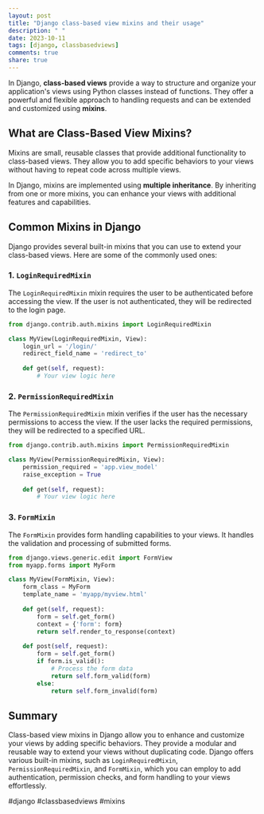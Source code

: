 ```yaml
---
layout: post
title: "Django class-based view mixins and their usage"
description: " "
date: 2023-10-11
tags: [django, classbasedviews]
comments: true
share: true
---
```


In Django, **class-based views** provide a way to structure and organize your application's views using Python classes instead of functions. They offer a powerful and flexible approach to handling requests and can be extended and customized using **mixins**.

## What are Class-Based View Mixins?

Mixins are small, reusable classes that provide additional functionality to class-based views. They allow you to add specific behaviors to your views without having to repeat code across multiple views.

In Django, mixins are implemented using **multiple inheritance**. By inheriting from one or more mixins, you can enhance your views with additional features and capabilities.

## Common Mixins in Django

Django provides several built-in mixins that you can use to extend your class-based views. Here are some of the commonly used ones:

### 1. `LoginRequiredMixin`

The `LoginRequiredMixin` mixin requires the user to be authenticated before accessing the view. If the user is not authenticated, they will be redirected to the login page.

```python
from django.contrib.auth.mixins import LoginRequiredMixin

class MyView(LoginRequiredMixin, View):
    login_url = '/login/'
    redirect_field_name = 'redirect_to'
    
    def get(self, request):
        # Your view logic here
```

### 2. `PermissionRequiredMixin`

The `PermissionRequiredMixin` mixin verifies if the user has the necessary permissions to access the view. If the user lacks the required permissions, they will be redirected to a specified URL.

```python
from django.contrib.auth.mixins import PermissionRequiredMixin

class MyView(PermissionRequiredMixin, View):
    permission_required = 'app.view_model'
    raise_exception = True
    
    def get(self, request):
        # Your view logic here
```

### 3. `FormMixin`

The `FormMixin` provides form handling capabilities to your views. It handles the validation and processing of submitted forms.

```python
from django.views.generic.edit import FormView
from myapp.forms import MyForm

class MyView(FormMixin, View):
    form_class = MyForm
    template_name = 'myapp/myview.html'
    
    def get(self, request):
        form = self.get_form()
        context = {'form': form}
        return self.render_to_response(context)
    
    def post(self, request):
        form = self.get_form()
        if form.is_valid():
            # Process the form data
            return self.form_valid(form)
        else:
            return self.form_invalid(form)
```

## Summary

Class-based view mixins in Django allow you to enhance and customize your views by adding specific behaviors. They provide a modular and reusable way to extend your views without duplicating code. Django offers various built-in mixins, such as `LoginRequiredMixin`, `PermissionRequiredMixin`, and `FormMixin`, which you can employ to add authentication, permission checks, and form handling to your views effortlessly.

#django #classbasedviews #mixins